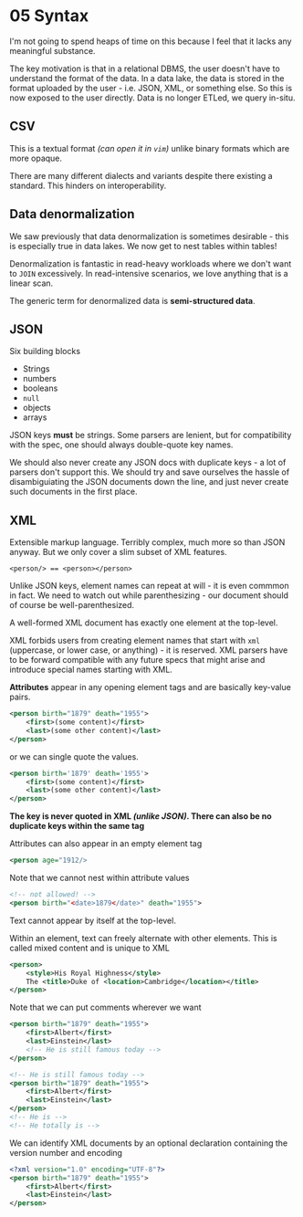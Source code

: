 # 05 Syntax

I'm not going to spend heaps of time on this because I feel that it lacks any
meaningful substance.

The key motivation is that in a relational DBMS, the user doesn't have to 
understand the format of the data. In a data lake, the data is stored in the
format uploaded by the user - i.e. JSON, XML, or something else. So this is
now exposed to the user directly. Data is no longer ETLed, we query in-situ.

## CSV

This is a textual format _(can open it in `vim`)_ unlike binary formats which
are more opaque.

There are many different dialects and variants despite there existing a 
standard. This hinders on interoperability.

## Data denormalization

We saw previously that data denormalization is sometimes desirable - this is
especially true in data lakes. We now get to nest tables within tables!

Denormalization is fantastic in read-heavy workloads where we don't want to 
`JOIN` excessively. In read-intensive scenarios, we love anything that is a 
linear scan.

The generic term for denormalized data is **semi-structured data**.

## JSON

Six building blocks

- Strings
- numbers
- booleans
- `null`
- objects
- arrays

JSON keys **must** be strings. Some parsers are lenient, but for compatibility 
with the spec, one should always double-quote key names.

We should also never create any JSON docs with duplicate keys - a lot of 
parsers don't support this. We should try and save ourselves the hassle of
disambiguiating the JSON documents down the line, and just never create such
documents in the first place.

## XML

Extensible markup language. Terribly complex, much more so than JSON anyway.
But we only cover a slim subset of XML features.

```
<person/> == <person></person>
```

Unlike JSON keys, element names can repeat at will - it is even commmon in 
fact. We need to watch out while parenthesizing - our document should of course
be well-parenthesized.

A well-formed XML document has exactly one element at the top-level.

XML forbids users from creating element names that start with `xml` (uppercase,
or lower case, or anything) - it is reserved. XML parsers have to be forward
compatible with any future specs that might arise and introduce special names
starting with XML.

**Attributes** appear in any opening element tags and are basically key-value
pairs.

```xml
<person birth="1879" death="1955">
    <first>(some content)</first>
    <last>(some other content)</last>
</person>
```

or we can single quote the values.

```xml
<person birth='1879' death='1955'>
    <first>(some content)</first>
    <last>(some other content)</last>
</person>
```

**The key is never quoted in XML _(unlike JSON)_. There can also be no
duplicate keys within the same tag**

Attributes can also appear in an empty element tag

```xml
<person age="1912/>
```

Note that we cannot nest within attribute values

```xml
<!-- not allowed! -->
<person birth="<date>1879</date>" death="1955">
```

Text cannot appear by itself at the top-level.

Within an element, text can freely alternate with other elements. This is 
called mixed content and is unique to XML

```xml
<person>
    <style>His Royal Highness</style>
    The <title>Duke of <location>Cambridge</location></title>
</person>
```

Note that we can put comments wherever we want

```xml
<person birth="1879" death="1955">
    <first>Albert</first>
    <last>Einstein</last>
    <!-- He is still famous today -->
</person>

<!-- He is still famous today -->
<person birth="1879" death="1955">
    <first>Albert</first>
    <last>Einstein</last>
</person>
<!-- He is -->
<!-- He totally is -->
```

We can identify XML documents by an optional declaration containing the
version number and encoding

```xml
<?xml version="1.0" encoding="UTF-8"?>
<person birth="1879" death="1955">
    <first>Albert</first>
    <last>Einstein</last>
</person>
```
